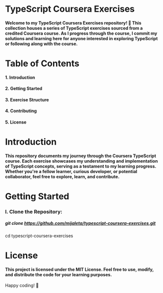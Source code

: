 # TypeScript Coursera Exercises
#### Welcome to my TypeScript Coursera Exercises repository! 🚀 This collection houses a series of TypeScript exercises sourced from a credited Coursera course. As I progress through the course, I commit my solutions and learning here for anyone interested in exploring TypeScript or following along with the course.<br/>
# Table of Contents
#### 1. Introduction
#### 2. Getting Started
#### 3. Exercise Structure
#### 4. Contributing
#### 5. License
# Introduction
#### This repository documents my journey through the Coursera TypeScript course. Each exercise showcases my understanding and implementation of TypeScript concepts, serving as a testament to my learning progress. Whether you're a fellow learner, curious developer, or potential collaborator, feel free to explore, learn, and contribute.

# Getting Started
### I. Clone the Repository:
##### git clone https://github.com/mijaleta/typescript-coursera-exercises.git
cd typescript-coursera-exercises
# License

#### This project is licensed under the MIT License. Feel free to use, modify, and distribute the code for your learning purposes.

Happy coding! 🚀
